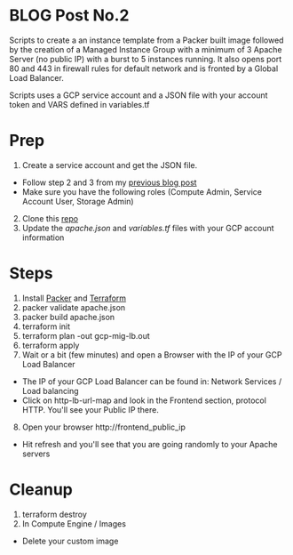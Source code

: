 # BLOG  Post No.2

Scripts to create a an instance template from a Packer built image followed by the creation of a Managed Instance Group with a minimum of 3 Apache Server (no public IP) with a burst to 5 instances running. It also opens port 80 and 443 in firewall rules for default network and is fronted by a Global Load Balancer.

Scripts uses a GCP service account and a JSON file with your account token and VARS defined in variables.tf

# Prep
1) Create a service account and get the JSON file.
  * Follow step 2 and 3 from my [previous blog post](https://www.cloudops.com/2018/02/how-to-deploy-consul-in-gcp-using-terraform-your-first-step-towards-devops-automation/)
  * Make sure you have the following roles (Compute Admin, Service Account User, Storage Admin)

2) Clone this [repo](https://github.com/sveronneau/gcp-mig-lb.git)
3) Update the *apache.json* and *variables.tf* files  with your GCP account information

# Steps
1) Install [Packer](https://www.packer.io) and [Terraform](https://www.terraform.io)
2) packer validate apache.json
3) packer build apache.json
4) terraform init
5) terraform plan -out gcp-mig-lb.out
6) terraform apply
7) Wait or a bit (few minutes)  and open a Browser with the IP of your GCP Load Balancer
  * The IP of your GCP Load Balancer can be found in: Network Services / Load balancing
  * Click on http-lb-url-map and look in the Frontend section, protocol HTTP.  You'll see your Public IP there.
8) Open your browser http://frontend_public_ip
  * Hit refresh and you'll see that you are going randomly to your Apache servers

# Cleanup
1) terraform destroy
2) In Compute Engine / Images
  * Delete your custom image
